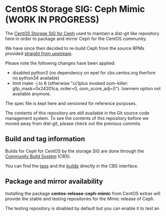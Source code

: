 CentOS Storage SIG: Ceph Mimic (WORK IN PROGRESS)
==============================
The [CentOS Storage SIG for Ceph](https://wiki.centos.org/SpecialInterestGroup/Storage/)
used to maintain a dist-git like repository here in order to package and mirror
Ceph for the CentOS community.

We have since then decided to re-build Ceph from the source RPMs provided
[straight from upstream](http://download.ceph.com/rpm-mimic/el7/SRPMS/).

Please note the following changes have been applied:
- disabled python3 (no dependency on epel for cbs.centos.org therfore no python34 available)
- limit make -j to 8 (otherwise "cc1plus invoked oom-killer: gfp_mask=0x24201ca, order=0, oom_score_adj=0"). lowmem option not available anymore.

The spec file is kept here and versioned for reference purposes.

The contents of this repository are still available in the Git source code
management system.  To see the contents of this repository before we moved
away from dist-git, please check out the previous commits.

Build and tag information
-------------------------
Builds for Ceph for CentOS by the storage SIG are done through the
[Community Build System](https://wiki.centos.org/HowTos/CommunityBuildSystem) (CBS).

You can find the [tags](https://cbs.centos.org/koji/search?match=glob&type=tag&terms=storage7-ceph-jewel*)
and the [builds](https://cbs.centos.org/koji/packageinfo?packageID=534)
directly in the CBS interface.

Package and mirror availability
-------------------------------
Installing the package **centos-release-ceph-mimic** from CentOS extras will
provide the stable and testing repositories for the Mimic release of Ceph.

The testing repository is disabled by default but you can enable it to test an
